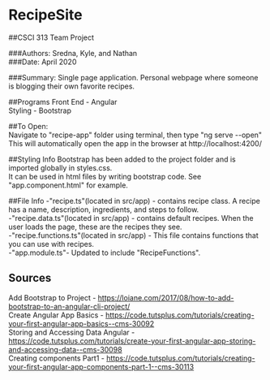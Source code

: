 # RecipeSite
##CSCI 313 Team Project

###Authors: Sredna, Kyle, and Nathan<br>
###Date: April 2020<br>

###Summary: Single page application. Personal webpage where someone is blogging their own favorite recipes.

##Programs
Front End - Angular <br>
Styling - Bootstrap <br>


##To Open:<br>
Navigate to "recipe-app" folder using terminal, then type "ng serve --open"<br>
This will automatically open the app in the browser at http://localhost:4200/<br>

##Styling Info
Bootstrap has been added to the project folder and is imported globally in styles.css. <br>
It can be used in html files by writing bootstrap code. See "app.component.html" for example.<br>


##File Info
-"recipe.ts"(located in src/app) - contains recipe class. A recipe has a name, description, ingredients, and steps to follow.<br>
-"recipe.data.ts"(located in src/app) - contains default recipes. When the user loads the page, these are the recipes they see. <br>
-"recipe.functions.ts"(located in src/app) - This file contains functions that you can use with recipes. <br>
-"app.module.ts"- Updated to include "RecipeFunctions". <br>


## Sources
Add Bootstrap to Project - https://loiane.com/2017/08/how-to-add-bootstrap-to-an-angular-cli-project/<br>
Create Angular App Basics - https://code.tutsplus.com/tutorials/creating-your-first-angular-app-basics--cms-30092<br>
Storing and Accessing Data Angular - https://code.tutsplus.com/tutorials/create-your-first-angular-app-storing-and-accessing-data--cms-30098<br>
Creating components Part1 - https://code.tutsplus.com/tutorials/creating-your-first-angular-app-components-part-1--cms-30113<br>
